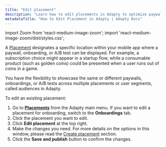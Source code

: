 ```yaml
---
title: "Edit placement"
description: "Learn how to edit placements in Adapty to optimize paywall visibility and user engagement."
metadataTitle: "How to Edit Placement in Adapty | Adapty Docs"
---
```


import Zoom from 'react-medium-image-zoom';
import 'react-medium-image-zoom/dist/styles.css';

A [Placement](placements) designates a specific location within your mobile app where a paywall, onboarding, or A/B test can be displayed. For example, a subscription choice might appear in a startup flow, while a consumable product (such as golden coins) could be presented when a user runs out of coins in a game.


You have the flexibility to showcase the same or different paywalls, onboardings, or A/B tests across multiple placements or user segments, called audiences in Adapty.

To edit an existing placement:

1. Go to **[Placements](https://app.adapty.io/placements)** from the Adapty main menu. If you want to edit a placement for onboarding, switch to the **Onboardings** tab.
2. Click the placement you want to edit.
3. Click **Edit placement** at the top right.
4. Make the changes you need. For more details on the options in this window, please read the [Create placement](create-placement) section.
5. Click the **Save and publish** button to confirm the changes.